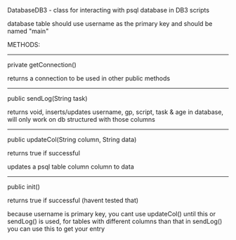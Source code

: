 DatabaseDB3 - class for interacting with psql database in DB3 scripts

database table should use username as the primary key and should be named "main" 


METHODS:

---------

private getConnection() 

returns a connection to be used in other public methods

-----

public sendLog(String task)

returns void, inserts/updates username, gp, script, task & age in database, will only work on db structured with those columns

-----

public updateCol(String column, String data) 

returns true if successful

updates a psql table column column to data

------

public init()

returns true if successful (havent tested that) 

because username is primary key, you cant use updateCol() until this or sendLog() is used, for tables with different columns than that in sendLog() you can use this to get your entry




